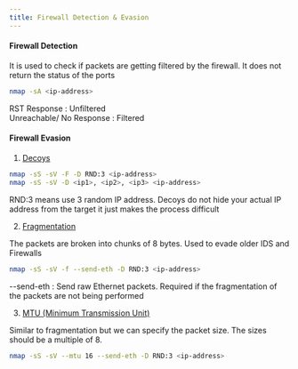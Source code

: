 ```yaml
---
title: Firewall Detection & Evasion
---
```


#### Firewall Detection

It is used to check if packets are getting filtered by the firewall. It does not return the status of the ports

````bash
nmap -sA <ip-address>
````

RST Response : Unfiltered  
Unreachable/ No Response : Filtered

#### Firewall Evasion

1. <u>Decoys</u>

````bash
nmap -sS -sV -F -D RND:3 <ip-address>
nmap -sS -sV -D <ip1>, <ip2>, <ip3> <ip-address>
````

RND:3 means use 3 random IP address. Decoys do not hide your actual IP address from the target it just makes the process difficult

2. <u>Fragmentation</u>

The packets are broken into chunks of 8 bytes. Used to evade older IDS and Firewalls

````bash
nmap -sS -sV -f --send-eth -D RND:3 <ip-address>
````

--send-eth : Send raw Ethernet packets. Required if the fragmentation of the packets are not being performed

3. <u>MTU (Minimum Transmission Unit)</u>

Similar to fragmentation but we can specify the packet size. The sizes should be a multiple of 8.

````bash
nmap -sS -sV --mtu 16 --send-eth -D RND:3 <ip-address>
````